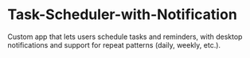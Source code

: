 # Task-Scheduler-with-Notification
Custom app that lets users schedule tasks and reminders, with desktop notifications and support for repeat patterns (daily, weekly, etc.).
